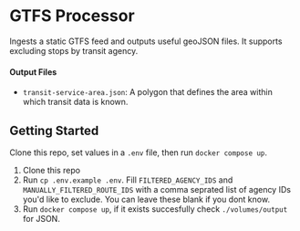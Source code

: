# GTFS Processor

Ingests a static GTFS feed and outputs useful geoJSON files. It supports excluding stops by transit agency.

#### Output Files
* `transit-service-area.json`: A polygon that defines the area within which transit data is known.

## Getting Started

Clone this repo, set values in a `.env` file, then run `docker compose up`.

1. Clone this repo
2. Run `cp .env.example .env`. Fill `FILTERED_AGENCY_IDS` and `MANUALLY_FILTERED_ROUTE_IDS` with a comma seprated list of agency IDs you'd like to exclude. You can leave these blank if you dont know.
3. Run `docker compose up`, if it exists succesfully check `./volumes/output` for JSON.
